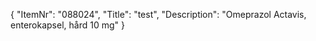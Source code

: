 {
  "ItemNr": "088024",
  "Title": "test",
  "Description": "Omeprazol Actavis, enterokapsel, hård 10 mg"
}